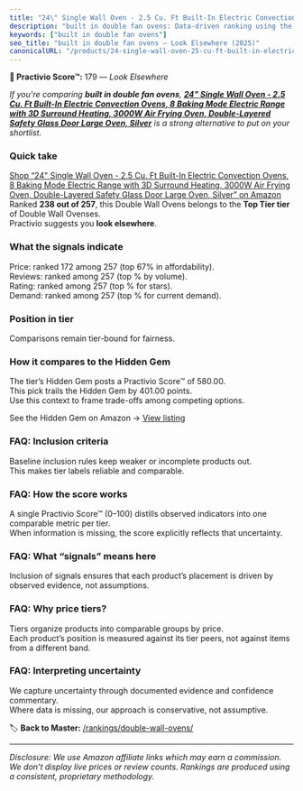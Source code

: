 ```yaml
---
title: "24\" Single Wall Oven - 2.5 Cu. Ft Built-In Electric Convection Ovens, 8 Baking Mode Electric Range with 3D Surround Heating, 3000W Air Frying Oven, Double-Layered Safety Glass Door Large Oven, Silver"
description: "built in double fan ovens: Data-driven ranking using the Practivio Score™. Positioned by quality, value, demand, findability, momentum."
keywords: ["built in double fan ovens"]
seo_title: "built in double fan ovens — Look Elsewhere (2025)"
canonicalURL: "/products/24-single-wall-oven-25-cu-ft-built-in-electric-convection-ovens-8-baking-mode-electric-range-with-3d-surround-heating-3000w-air-frying-oven-double-layered-safety-glass-door-large-oven-silver-B0F23DNCG4/"
---
```


**🚫 Practivio Score™:** 179 — _Look Elsewhere_


*If you're comparing **built in double fan ovens**, **[24" Single Wall Oven - 2.5 Cu. Ft Built-In Electric Convection Ovens, 8 Baking Mode Electric Range with 3D Surround Heating, 3000W Air Frying Oven, Double-Layered Safety Glass Door Large Oven, Silver](https://www.amazon.com/dp/B0F23DNCG4?tag=practivio-20)** is a strong alternative to put on your shortlist.*
### Quick take
[Shop “24" Single Wall Oven - 2.5 Cu. Ft Built-In Electric Convection Ovens, 8 Baking Mode Electric Range with 3D Surround Heating, 3000W Air Frying Oven, Double-Layered Safety Glass Door Large Oven, Silver” on Amazon](https://www.amazon.com/dp/B0F23DNCG4?tag=practivio-20)
Ranked **238 out of 257**, this Double Wall Ovens belongs to the **Top Tier tier** of Double Wall Ovenses.  
Practivio suggests you **look elsewhere**.

### What the signals indicate
Price: ranked 172 among 257 (top 67% in affordability).  
Reviews: ranked  among 257 (top % by volume).  
Rating: ranked  among 257 (top % for stars).  
Demand: ranked  among 257 (top % for current demand).

### Position in tier
Comparisons remain tier-bound for fairness.

### How it compares to the Hidden Gem
The tier’s Hidden Gem posts a Practivio Score™ of 580.00.  
This pick trails the Hidden Gem by 401.00 points.  
Use this context to frame trade-offs among competing options.  

See the Hidden Gem on Amazon → [View listing](https://www.amazon.com/dp/B00N45FU58?tag=practivio-20)

### FAQ: Inclusion criteria
Baseline inclusion rules keep weaker or incomplete products out.  
This makes tier labels reliable and comparable.

### FAQ: How the score works
A single Practivio Score™ (0–100) distills observed indicators into one comparable metric per tier.  
When information is missing, the score explicitly reflects that uncertainty.

### FAQ: What “signals” means here
Inclusion of signals ensures that each product’s placement is driven by observed evidence, not assumptions.

### FAQ: Why price tiers?
Tiers organize products into comparable groups by price.  
Each product’s position is measured against its tier peers, not against items from a different band.

### FAQ: Interpreting uncertainty
We capture uncertainty through documented evidence and confidence commentary.  
Where data is missing, our approach is conservative, not assumptive.


🏷️ **Back to Master:** [/rankings/double-wall-ovens/](/rankings/double-wall-ovens/)

---
_Disclosure: We use Amazon affiliate links which may earn a commission. We don’t display live prices or review counts. Rankings are produced using a consistent, proprietary methodology._
